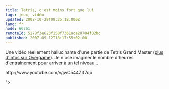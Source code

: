 ```yaml
---
title: Tetris, c'est moins fort que lui
tags: jeux, vidéo
updated: 2008-10-29T08:25:18.000Z
lang: fr
node: 66261
remoteId: 5278f3e623f150f7361aca20704f02bc
published: 2007-09-12T18:17:55+02:00
---
```


Une vidéo réellement hallucinante d'une partie de Tetris Grand Master ([plus d'infos sur Overgame](http://overgame.com/items/20294_tetris-les-leons-du-grand-matre.html)). Je n'ose imaginer le nombre d'heures d'entraînement pour arriver à un tel niveau...


<div class="video">
	<object width="425" height="350" type="application/x-shockwave-flash" data="
http://www.youtube.com/v/jwC544Z37qo

">
		<param name="movie" value="
http://www.youtube.com/v/jwC544Z37qo

"></param>
		<param name="allowfullscreen" value="true"></param>
	</object>
</div>

